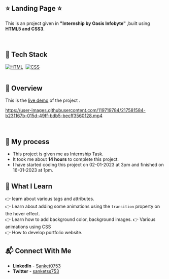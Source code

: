 ## ⭐ Landing Page ⭐

This is an project given in **"Internship by Oasis Infobyte"** ,built using **HTML5 and CSS3**.

<br>

## 📌 Tech Stack

[![HTML](https://img.shields.io/badge/html5%20-%23E34F26.svg?&style=for-the-badge&logo=html5&logoColor=white)](https://github.com/coderak07)&nbsp;
[![CSS](https://img.shields.io/badge/css3%20-%231572B6.svg?&style=for-the-badge&logo=css3&logoColor=white)](https://https://github.com/coderak07)&nbsp;
<br>
<br>

## 📌 Overview
This is the [live demo](https://app.flonnect.com/view/video/sanketss753/Flonnect_2023-02-08_fbf826c9-e976-4683-b576-790e49aa57b7) of the project . 



https://user-images.githubusercontent.com/119719784/217581584-b231167b-015d-49ff-bdb5-becff3560128.mp4



<br>

## 📌 My process

- This project is given me as Internship Task.
- It took me about **14 hours** to complete this project.
- I have started coding this project on 02-01-2023 at 3pm and finished on 16-01-2023 at 1pm.

## 📌 What I Learn

👉 learn about various tags and attributes.  
👉 Learn about adding some animations using the `transition` property on the hover effect.  
👉 Learn how to add background color, background images.
👉 Various animations using CSS  
👉 How to develop portfolio website.

## 📬 Connect With Me

- **LinkedIn** - [Sanket0753](https://www.linkedin.com/in/Sanket0753)
- **Twitter** -  [sanketss753](https://twitter.com/sanketss753)
